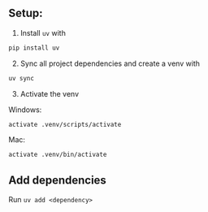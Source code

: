 ## Setup:
1. Install `uv` with 
```bash
pip install uv
```
2. Sync all project dependencies and create a venv with
```bash
uv sync
```
3. Activate the venv

Windows:
```bash
activate .venv/scripts/activate
```

Mac:
```bash
activate .venv/bin/activate
```

## Add dependencies
Run `uv add <dependency>`
